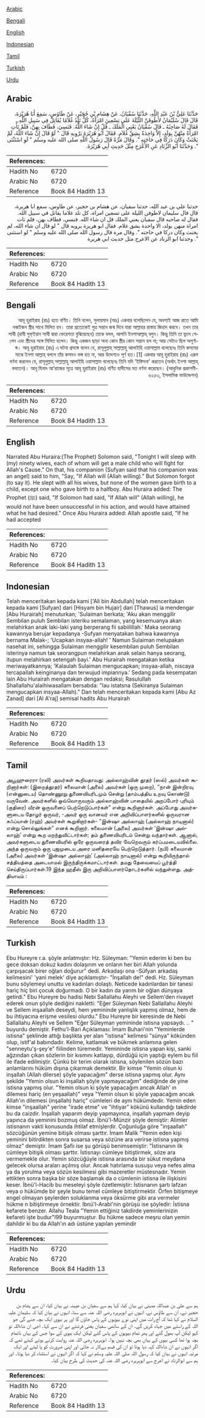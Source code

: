 [Arabic](#arabic)

[Bengali](#bengali)

[English](#english)

[Indonesian](#indonesian)

[Tamil](#tamil)

[Turkish](#turkish)

[Urdu](#urdu)

## Arabic


<div dir="rtl" lang="ar" style={{fontSize:'larger',backgroundColor:'#f8f9fa',padding:20}}>
حَدَّثَنَا عَلِيُّ بْنُ عَبْدِ اللَّهِ، حَدَّثَنَا سُفْيَانُ، عَنْ هِشَامِ بْنِ حُجَيْرٍ، عَنْ طَاوُسٍ، سَمِعَ أَبَا هُرَيْرَةَ، قَالَ قَالَ سُلَيْمَانُ لأَطُوفَنَّ اللَّيْلَةَ عَلَى تِسْعِينَ امْرَأَةً، كُلٌّ تَلِدُ غُلاَمًا يُقَاتِلُ فِي سَبِيلِ اللَّهِ‏.‏ فَقَالَ لَهُ صَاحِبُهُ ـ قَالَ سُفْيَانُ يَعْنِي الْمَلَكَ ـ قُلْ إِنْ شَاءَ اللَّهُ‏.‏ فَنَسِيَ، فَطَافَ بِهِنَّ، فَلَمْ تَأْتِ امْرَأَةٌ مِنْهُنَّ بِوَلَدٍ، إِلاَّ وَاحِدَةٌ بِشِقِّ غُلاَمٍ‏.‏ فَقَالَ أَبُو هُرَيْرَةَ يَرْوِيهِ قَالَ ‏"‏ لَوْ قَالَ إِنْ شَاءَ اللَّهُ، لَمْ يَحْنَثْ وَكَانَ دَرَكًا فِي حَاجَتِهِ ‏"‏‏.‏ وَقَالَ مَرَّةً قَالَ رَسُولُ اللَّهِ صلى الله عليه وسلم ‏"‏ لَوِ اسْتَثْنَى ‏"‏‏.‏ وَحَدَّثَنَا أَبُو الزِّنَادِ عَنِ الأَعْرَجِ مِثْلَ حَدِيثِ أَبِي هُرَيْرَةَ‏.‏
</div>
<div style={{backgroundColor:'#f8f9fa',padding:20, marginBottom: 10}}><table> <thead> <tr> <th>References:</th> <th></th> </tr> </thead> <tbody><tr><td>Hadith No</td><td>6720</td></tr><tr><td>Arabic No</td><td>6720</td></tr><tr><td>Reference</td><td>Book 84 Hadith 13</td></tr></tbody></table></div>


<div dir="rtl" lang="ar" style={{fontSize:'larger',backgroundColor:'#f8f9fa',padding:20}}>
حدثنا علي بن عبد الله، حدثنا سفيان، عن هشام بن حجير، عن طاوس، سمع ابا هريرة، قال قال سليمان لاطوفن الليلة على تسعين امراة، كل تلد غلاما يقاتل في سبيل الله. فقال له صاحبه قال سفيان يعني الملك قل ان شاء الله. فنسي، فطاف بهن، فلم تات امراة منهن بولد، الا واحدة بشق غلام. فقال ابو هريرة يرويه قال " لو قال ان شاء الله، لم يحنث وكان دركا في حاجته ". وقال مرة قال رسول الله صلى الله عليه وسلم " لو استثنى ". وحدثنا ابو الزناد عن الاعرج مثل حديث ابي هريرة
</div>
<div style={{backgroundColor:'#f8f9fa',padding:20, marginBottom: 10}}><table> <thead> <tr> <th>References:</th> <th></th> </tr> </thead> <tbody><tr><td>Hadith No</td><td>6720</td></tr><tr><td>Arabic No</td><td>6720</td></tr><tr><td>Reference</td><td>Book 84 Hadith 13</td></tr></tbody></table></div>

## Bengali


<div dir="rtl" lang="bn" style={{fontSize:'larger',backgroundColor:'#f8f9fa',padding:20}}>
আবূ হুরাইরাহ (রাঃ) হতে বর্ণিত। তিনি বলেন, সুলায়মান (আঃ) একবার বলেছিলেন যে, অবশ্যই আজ রাতে আমি নব্বইজন স্ত্রীর সাথে মিলিত হব। তারা প্রত্যেকেই পুত্র সন্তান জন্ম দিবে যারা আল্লাহর রাস্তায় জিহাদ করবে। তখন তার সাথী (রাবী সুফ্ইয়ান সাথী দ্বারা ফেরেশতা বুঝিয়েছেন) তাকে বলল, আপনি ইনশাআল্লাহ্ বলুন। কিন্তু তিনি তা ভুলে গেলেন এবং স্ত্রীদের সঙ্গে মিলিত হলেন। কিন্তু একজন ছাড়া অন্য কোন স্ত্রীর কোন সন্তান হল না; আর সেটাও ছিল অপূর্ণাঙ্গ। আবূ হুরাইরাহ (রাঃ) এ ঘটনা প্রসঙ্গে বলেন যে, রাসূলুল্লাহ্ সাল্লাল্লাহু আলাইহি ওয়াসাল্লাম বলেছেনঃ তিনি কসমের মাঝে ইনশা আল্লাহ্ বললে তাঁর কসমও ভঙ্গ হত না, আর উদ্দেশ্যও পূর্ণ হত।[1] একবার আবূ হুরাইরাহ (রাঃ) এরূপ বর্ণনা করলেন যে, রাসূলুল্লাহ্ সাল্লাল্লাহু আলাইহি ওয়াসাল্লাম বলেছেনঃ তিনি যদি ‘ইস্তিসনা’ করতেন (অর্থাৎ ইনশা আল্লাহ্ বলতেন)। আবূ যিনাদ আ‘রাজের সূত্রে আবূ হুরাইরাহ (রাঃ) বর্ণিত হাদীসের মত বর্ণনা করেছেন। (আধুনিক প্রকাশনী- ৬২৫৩, ইসলামিক ফাউন্ডেশন)
</div>
<div style={{backgroundColor:'#f8f9fa',padding:20, marginBottom: 10}}><table> <thead> <tr> <th>References:</th> <th></th> </tr> </thead> <tbody><tr><td>Hadith No</td><td>6720</td></tr><tr><td>Arabic No</td><td>6720</td></tr><tr><td>Reference</td><td>Book 84 Hadith 13</td></tr></tbody></table></div>

## English


<div dir="ltr" lang="en" style={{fontSize:'larger',backgroundColor:'#f8f9fa',padding:20}}>
Narrated Abu Huraira:(The Prophet) Solomon said, "Tonight I will sleep with (my) ninety wives, each of whom will get a male child who will fight for Allah's Cause." On that, his companion (Sufyan said that his companion was an angel) said to him, "Say, "If Allah will (Allah willing)." But Solomon forgot (to say it). He slept with all his wives, but none of the women gave birth to a child, except one who gave birth to a halfboy. Abu Huraira added: The Prophet (ﷺ) said, "If Solomon had said, "If Allah will" (Allah willing), he would not have been unsuccessful in his action, and would have attained what he had desired." Once Abu Huraira added: Allah apostle said, "If he had accepted
</div>
<div style={{backgroundColor:'#f8f9fa',padding:20, marginBottom: 10}}><table> <thead> <tr> <th>References:</th> <th></th> </tr> </thead> <tbody><tr><td>Hadith No</td><td>6720</td></tr><tr><td>Arabic No</td><td>6720</td></tr><tr><td>Reference</td><td>Book 84 Hadith 13</td></tr></tbody></table></div>

## Indonesian


<div dir="ltr" lang="id" style={{fontSize:'larger',backgroundColor:'#f8f9fa',padding:20}}>
Telah menceritakan kepada kami ['Ali bin Abdullah] telah menceritakan kepada kami [Sufyan] dari [Hisyam bin Hujair] dari [Thawus] ia mendengar [Abu Hurairah] menuturkan; 'Sulaiman berkata; 'Aku akan menggilir Sembilan puluh Sembilan isteriku semalaman, yang kesemuanya akan melahirkan anak laki-laki yang berperang fii sabiilillah.' Maka seorang kawannya berujar kepadanya -Sufyan menyatakan bahwa kawannya bernama Malak-; 'Ucapkan insyaa-allah! ' Namun Sulaiman melupakan nasehat ini, sehingga Sulaiman menggilir kesembilan puluh Sembilan isterinya namun tak seorangpun melahirkan anak selain hanya seorang, itupun melahirkan setengah bayi.' Abu Hurairah mengatakan ketika meriwayatkannya; 'Kalaulah Sulaiman mengucapkan; insyaa-allah, niscaya tercapailah keinginanya dan terwujud impiannya.' Sedang pada kesempatan lain Abu Hurairah mengatakan dengan redaksi; Rasulullah Shallallahu'alaihiwasallam bersabda: "lau istatsna (Sekiranya Sulaiman mengucapkan insyaa-Allah)." Dan telah menceritakan kepada kami [Abu Az Zanad] dari [Al A'raj] semisal hadits Abu Hurairah
</div>
<div style={{backgroundColor:'#f8f9fa',padding:20, marginBottom: 10}}><table> <thead> <tr> <th>References:</th> <th></th> </tr> </thead> <tbody><tr><td>Hadith No</td><td>6720</td></tr><tr><td>Arabic No</td><td>6720</td></tr><tr><td>Reference</td><td>Book 84 Hadith 13</td></tr></tbody></table></div>

## Tamil


<div dir="ltr" lang="ta" style={{fontSize:'larger',backgroundColor:'#f8f9fa',padding:20}}>
அபூஹுரைரா (ரலி) அவர்கள் கூறியதாவது: அல்லாஹ்வின் தூதர் (ஸல்) அவர்கள் கூறினார்கள்: (இறைத்தூதர்) சுலைமான் (அலை) அவர்கள் (ஒரு முறை), “நான் இன்றிரவு (என்னுடைய) தொண்ணூறு துணைவியரிடமும் சென்று (தாம்பத்திய உறவு கொண்டு) வருவேன். அவர்களில் ஒவ்வொருவரும் அல்லாஹ்வின் பாதையில் அறப்போர் புரியும் (குதிரை) வீரன் ஒருவனைப் பெற்றெடுப்பார்கள்” என்று கூறினார்கள். அப்போது அவர்களுடைய தோழர் ஒருவர், -அவர் ஒரு வானவர் என அறிவிப்பாளர்களில் ஒருவரான சுஃப்யான் (ரஹ்) அவர்கள் கூறுகிறார்கள்- “இன்ஷா அல்லாஹ் (அல்லாஹ் நாடினால்) என்று சொல்லுங்கள்” எனக் கூறினார். சுலைமான் (அலை) அவர்கள் ‘இன்ஷா அல்லாஹ்’ என்று கூற மறந்துவிட்டார்கள்; தம் துணைவியரிடம் சென்று வந்தார்கள். ஆனால், அவர்களுடைய துணைவியரில் ஒரே ஒருவரைத் தவிர வேறெவரும் கர்ப்பமடையவில்லை. அந்த ஒருவரும் ஒரு புஜமுடைய அரை மனிதரையே பெற்றெடுத்தார். (நபி) சுலைமான் (அலை) அவர்கள் ‘இன்ஷா அல்லாஹ்’ (அல்லாஹ் நாடினால்) என்று கூறியிருந்தால் சத்தியத்தை அடையாமல் இருந்திருக்கமாட்டார்கள். தமது தேவையைப் பூர்த்தி செய்திருப்பார்கள்.19 இந்த ஹதீஸ் இரு அறிவிப்பாளர்தொடர்களில் வந்துள்ளது. அத்தியாயம் :
</div>
<div style={{backgroundColor:'#f8f9fa',padding:20, marginBottom: 10}}><table> <thead> <tr> <th>References:</th> <th></th> </tr> </thead> <tbody><tr><td>Hadith No</td><td>6720</td></tr><tr><td>Arabic No</td><td>6720</td></tr><tr><td>Reference</td><td>Book 84 Hadith 13</td></tr></tbody></table></div>

## Turkish


<div dir="ltr" lang="tr" style={{fontSize:'larger',backgroundColor:'#f8f9fa',padding:20}}>
Ebu Hureyre r.a. şöyle anlatmıştır: Hz. Süleyman: "Yemin ederim ki ben bu gece doksan dokuz kadını dolaşırım ve onların her biri Allah yolunda çarpışacak birer oğlan doğurur" dedi. Arkadaşı ona -Süfyan arkadaş kelimesini' 'yani melek' diye açıklamıştır- "İnşallah de!" dedi. Hz. Süleyman bunu söylemeyi unuttu ve kadınları dolaştı. Neticede kadınlardan bir tanesi hariç hiç biri çocuk doğurmadı. O bir kadın da yarım bir oğlan dünyaya getirdi." Ebu Hureyre bu hadisi Nebi Sallallahu Aleyhi ve Sellem'den rivayet ederek onun şöyle dediğini nakletti: "Eğer Süleyman Nebi Sallallahu Aleyhi ve Sellem inşaallah deseydi, hem yemininde yanlışlık yapmış olmaz, hem de bu ihtiyacına erişme vesilesi olurdu." Ebu Hureyre bir keresinde de Nebi Sallallahu Aleyhi ve Sellem "Eğer Süleyman yemininde istisna yapsaydı. .. " buyurdu demiştir. Fethu'l-Bari Açıklaması: İmam Buhari'nin "Yeminlerde istisna" şeklinde attığı başlıkta yer alan "istisna" kelimesi "sünya" kökünden olup, istif'al babındadır. Kelime, katlamak ve bükmek anlamına gelen "senneytu'ş-şey'e" fiilinden türemedir. Yemininde istisna yapan kişi, sanki ağzından çıkan sözlerin bir kısmını katlayıp, dürdüğü için yaptığı eylem bu fiil ile ifade edilmiştir. Çünkü bir terim olarak istisna, söylenilen sözün bazı anlamlarını hüküm dışına çıkarmak demektir. Bir kimse "Yemin olsun ki inşallah (Allah dilerse) şöyle yapacağım" derse istisna yapmış olur. Aynı şekilde "Yemin olsun ki inşallah şöyle yapmayacağım" dediğinde de yine istisna yapmış olur. "Yemin olsun ki şöyle yapacağım ancak Allah' ın dilemesi hariç (en yeşaallah)" veya "Yemin olsun ki şöyle yapacağım ancak Allah'ın dilemesi (inşallah) hariç" cümleleri de aynı hükümdedir. Yemin eden kimse "inşaallah" yerine "irade etme" ve "ihtiyar" kökünü kullandığı takdirde bu da caizdir. İnşallah yaparım deyip yapmayınca, inşallah yapmam deyip yapınca da yeminini bozmuş olmaz. İbnü'l-Münzir şöyle demiştir: Alimler istisnanın vakti konusunda ihtilaf etmişlerdir. Çoğunluğa göre "inşaallah" sözcüğünün yemine bitişik olması şarttır. İmam Malik "Yemin eden kişi yeminini bitirdikten sonra susarsa veya sözüne ara verirse istisna yapmış olmaz" demiştir. İmam Şafiı ise şu görüşü benimsemiştir: "İstisnanın ilk cümleye bitişik olması şarttır. İstisnayı cümleye bitiştirmek, söze ara vermemekle olur. Yemin sözcüğüyle istisna arasında bir sükut meydana gelecek olursa araları açılmış olur. Ancak hatırlama susuşu veya nefes alma ya da yorulma veya sözün kesilmesi gibi mazeretler müstesnadır. Yemin ettikten sonra başka bir söze başlamak da o cümlenin istisna ile ilişkisini keser. İbnü'l-Hacib bu meseleyi şöyle özetlemiştir: İstisnanın şartı lafzan veya o hükümde bir şeyle bunu temel cümleye bitiştirmektir. Örfen bitişmeye engel olmayan şeylerden soluklanma veya öksürme gibi ara vermeler hükme n bitiştirmeye örnektir. İbnü'l-Arabl'nin görüşü ise şöyledir: İstisna kefarete benzer. Allahu Teala "Yemin ettiğiniz takdirde yeminlerinizin kefareti işte budur"l99 buyurmuştur. Bu hükme sadece meşru olan yemin dahildir ki bu da Allah'ın adı üstüne yapılan yemindir
</div>
<div style={{backgroundColor:'#f8f9fa',padding:20, marginBottom: 10}}><table> <thead> <tr> <th>References:</th> <th></th> </tr> </thead> <tbody><tr><td>Hadith No</td><td>6720</td></tr><tr><td>Arabic No</td><td>6720</td></tr><tr><td>Reference</td><td>Book 84 Hadith 13</td></tr></tbody></table></div>

## Urdu


<div dir="rtl" lang="ur" style={{fontSize:'larger',backgroundColor:'#f8f9fa',padding:20}}>
ہم سے علی بن عبداللہ مدینی نے بیان کیا، کہا ہم سے سفیان بن عیینہ نے بیان کیا، ان سے ہشام بن حجیر نے، ان سے طاؤس نے، انہوں نے ابوہریرہ رضی اللہ عنہ سے سنا، انہوں نے بیان کیا کہ سلیمان علیہ السلام نے کہا تھا کہ آج رات میں اپنی نوے بیویوں کے پاس جاؤں گا اور ہر بیوی ایک بچہ جنے گی جو اللہ کے راستے میں جہاد کریں گے۔ ان کے ساتھی سفیان یعنی فرشتے نے ان سے کہا۔ اجی ان شاءاللہ تو کہو لیکن آپ بھول گئے اور پھر تمام بیویوں کے پاس گئے لیکن ایک بیوی کے سوا جس کے یہاں ناتمام بچہ ہوا تھا کسی بیوی کے یہاں بھی بچہ نہیں ہوا۔ ابوہریرہ رضی اللہ عنہ روایت کرتے ہوئے کہتے تھے کہ اگر انہوں نے ان شاءاللہ کہہ دیا ہوتا تو ان کی قسم بےکار نہ جاتی اور اپنی ضرورت کو پا لیتے اور ایک مرتبہ انہوں نے بیان کیا کہ رسول اللہ صلی اللہ علیہ وسلم نے کہا کہ اگر انہوں نے استثناء کر دیا ہوتا۔ اور ہم سے ابوالزناد نے اعرج سے ابوہریرہ رضی اللہ عنہ کی حدیث کی طرح بیان کیا۔
</div>
<div style={{backgroundColor:'#f8f9fa',padding:20, marginBottom: 10}}><table> <thead> <tr> <th>References:</th> <th></th> </tr> </thead> <tbody><tr><td>Hadith No</td><td>6720</td></tr><tr><td>Arabic No</td><td>6720</td></tr><tr><td>Reference</td><td>Book 84 Hadith 13</td></tr></tbody></table></div>